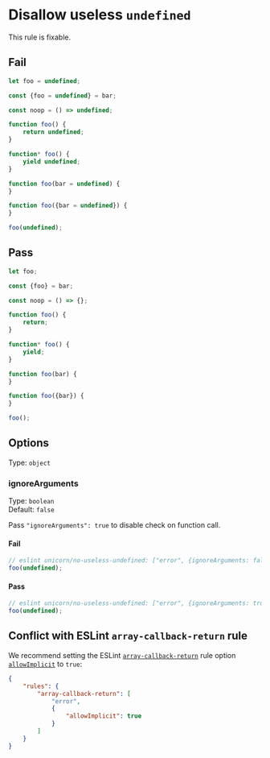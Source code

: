 # Disallow useless `undefined`

This rule is fixable.

## Fail

```js
let foo = undefined;
```

```js
const {foo = undefined} = bar;
```

```js
const noop = () => undefined;
```

```js
function foo() {
	return undefined;
}
```

```js
function* foo() {
	yield undefined;
}
```

```js
function foo(bar = undefined) {
}
```

```js
function foo({bar = undefined}) {
}
```

```js
foo(undefined);
```

## Pass

```js
let foo;
```

```js
const {foo} = bar;
```

```js
const noop = () => {};
```

```js
function foo() {
	return;
}
```

```js
function* foo() {
	yield;
}
```

```js
function foo(bar) {
}
```

```js
function foo({bar}) {
}
```

```js
foo();
```

## Options

Type: `object`

### ignoreArguments

Type: `boolean`<br>
Default: `false`

Pass `"ignoreArguments": true` to disable check on function call.

#### Fail

```js
// eslint unicorn/no-useless-undefined: ["error", {ignoreArguments: false}]
foo(undefined);
```

#### Pass

```js
// eslint unicorn/no-useless-undefined: ["error", {ignoreArguments: true}]
foo(undefined);
```

## Conflict with ESLint `array-callback-return` rule

We recommend setting the ESLint [`array-callback-return`](https://eslint.org/docs/rules/array-callback-return#top) rule option [`allowImplicit`](https://eslint.org/docs/rules/array-callback-return#options) to `true`:

```json
{
	"rules": {
		"array-callback-return": [
			"error",
			{
				"allowImplicit": true
			}
		]
	}
}
```
